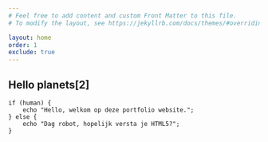 ```yaml
---
# Feel free to add content and custom Front Matter to this file.
# To modify the layout, see https://jekyllrb.com/docs/themes/#overriding-theme-defaults

layout: home
order: 1
exclude: true
---
```


## Hello planets[2]


```
if (human) {
    echo "Hello, welkom op deze portfolio website.";
} else {
    echo "Dag robot, hopelijk versta je HTML5?";
}
```



<!-- ## Work In Progress -->